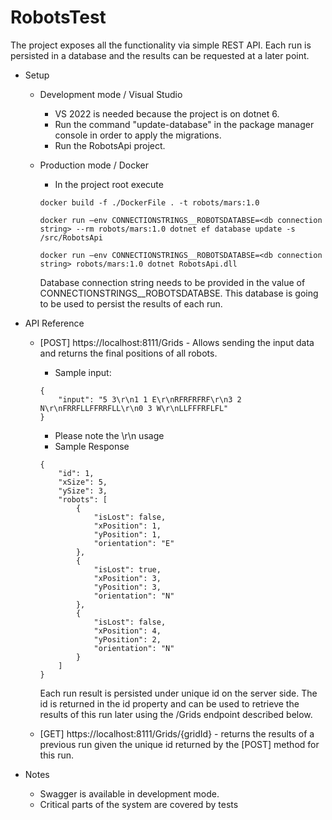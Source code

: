 # RobotsTest

The project exposes all the functionality via simple  REST API. Each run is persisted in a database and the results can be requested at a later point.

- Setup
    - Development mode / Visual Studio
        - VS 2022 is needed because the project is on dotnet 6.
        - Run the command "update-database" in the package manager console in order to apply the migrations.
        - Run the RobotsApi project.
    - Production mode / Docker
        - In the project root execute 
        
        ```
        docker build -f ./DockerFile . -t robots/mars:1.0

        docker run —env CONNECTIONSTRINGS__ROBOTSDATABSE=<db connection string> --rm robots/mars:1.0 dotnet ef database update -s /src/RobotsApi

        docker run —env CONNECTIONSTRINGS__ROBOTSDATABSE=<db connection string> robots/mars:1.0 dotnet RobotsApi.dll
        ```

        Database connection string needs to be provided in the value of CONNECTIONSTRINGS__ROBOTSDATABSE. This database is going to be used to persist the results of each run.

- API Reference
    - [POST] https://localhost:8111/Grids - Allows sending the input data and returns the final positions of all robots.
        - Sample input: 
                
        ```
        {
            "input": "5 3\r\n1 1 E\r\nRFRFRFRF\r\n3 2 N\r\nFRRFLLFFRRFLL\r\n0 3 W\r\nLLFFFRFLFL"
        }
        ```
  
        - Please note the \r\n usage
        - Sample Response
        
        ```
        {
            "id": 1,
            "xSize": 5,
            "ySize": 3,
            "robots": [
                {
                    "isLost": false,
                    "xPosition": 1,
                    "yPosition": 1,
                    "orientation": "E"
                },
                {
                    "isLost": true,
                    "xPosition": 3,
                    "yPosition": 3,
                    "orientation": "N"
                },
                {
                    "isLost": false,
                    "xPosition": 4,
                    "yPosition": 2,
                    "orientation": "N"
                }
            ]
        }
        ```
        
        Each run result is persisted under unique id on the server side. The id is returned in the id property and can be used to retrieve the results of this run later using the /Grids endpoint described below.

    - [GET] https://localhost:8111/Grids/{gridId} - returns the results of a previous run given the unique id returned by the [POST] method for this run.
        
- Notes
    - Swagger is available in development mode.
    - Critical parts of the system are covered by tests
